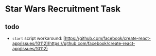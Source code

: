 # Star Wars Recruitment Task

## todo

- `start` script workaround: [https://github.com/facebook/create-react-app/issues/10112](https://github.com/facebook/create-react-app/issues/10112)
